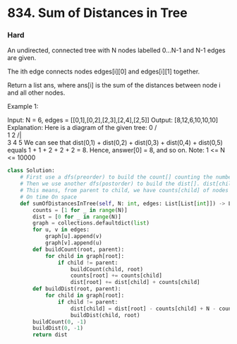 # 834. Sum of Distances in Tree
### Hard
An undirected, connected tree with N nodes labelled 0...N-1 and N-1 edges are given.

The ith edge connects nodes edges[i][0] and edges[i][1] together.

Return a list ans, where ans[i] is the sum of the distances between node i and all other nodes.

Example 1:

Input: N = 6, edges = [[0,1],[0,2],[2,3],[2,4],[2,5]]
Output: [8,12,6,10,10,10]
Explanation: 
Here is a diagram of the given tree:
  0
 / \
1   2
   /|\
  3 4 5
We can see that dist(0,1) + dist(0,2) + dist(0,3) + dist(0,4) + dist(0,5)
equals 1 + 1 + 2 + 2 + 2 = 8.  Hence, answer[0] = 8, and so on.
Note: 1 <= N <= 10000


```python
class Solution:
    # First use a dfs(preorder) to build the count[] counting the number of nodes of each subtree
    # Then we use another dfs(postorder) to build the dist[]. dist[child] = dist[parent] - count[child] + N - count[child]
    # This means, from parent to child, we have counts[child] of nodes get 1 distance nearer, and N - counts[child] of nodes get 1 distance further.
    # On time On space
    def sumOfDistancesInTree(self, N: int, edges: List[List[int]]) -> List[int]:
        counts = [1 for _ in range(N)]
        dist = [0 for _ in range(N)]
        graph = collections.defaultdict(list)
        for u, v in edges:
            graph[u].append(v)
            graph[v].append(u)
        def buildCount(root, parent):
            for child in graph[root]:
                if child != parent:
                    buildCount(child, root)
                    counts[root] += counts[child]
                    dist[root] += dist[child] + counts[child]
        def buildDist(root, parent):
            for child in graph[root]:
                if child != parent:
                    dist[child] = dist[root] - counts[child] + N - counts[child]
                    buildDist(child, root)
        buildCount(0, -1)
        buildDist(0, -1)
        return dist
        
```